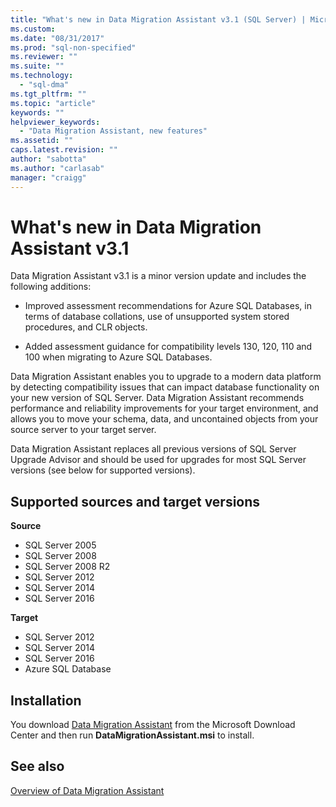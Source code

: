 ```yaml
---
title: "What's new in Data Migration Assistant v3.1 (SQL Server) | Microsoft Docs"
ms.custom: 
ms.date: "08/31/2017"
ms.prod: "sql-non-specified"
ms.reviewer: ""
ms.suite: ""
ms.technology: 
  - "sql-dma"
ms.tgt_pltfrm: ""
ms.topic: "article"
keywords: ""
helpviewer_keywords: 
  - "Data Migration Assistant, new features"
ms.assetid: ""
caps.latest.revision: ""
author: "sabotta"
ms.author: "carlasab"
manager: "craigg"
---
```


# What's new in Data Migration Assistant v3.1

Data Migration Assistant v3.1 is a minor version update and includes the following additions:

- Improved assessment recommendations for Azure SQL Databases, in terms of database collations, use of unsupported system stored procedures, and CLR objects.

- Added assessment guidance for compatibility levels 130, 120, 110 and 100 when migrating to Azure SQL Databases.

Data Migration Assistant enables you to upgrade to a modern data platform by detecting compatibility issues that can impact database functionality on your new version of SQL Server. Data Migration Assistant recommends performance and reliability improvements for your target environment, and allows you to move your schema, data, and uncontained objects from your source server to your target server.

Data Migration Assistant replaces all previous versions of SQL Server Upgrade Advisor and should be used for upgrades for most SQL Server versions (see below for supported versions).

## Supported sources and target versions

**Source**
- SQL Server 2005
- SQL Server 2008
- SQL Server 2008 R2
- SQL Server 2012 
- SQL Server 2014
- SQL Server 2016

**Target**
- SQL Server 2012
- SQL Server 2014
- SQL Server 2016
- Azure SQL Database

## Installation

You download [Data Migration Assistant](https://www.microsoft.com/download/details.aspx?id=53595) from the Microsoft Download Center and then run **DataMigrationAssistant.msi** to install.

## See also

[Overview of Data Migration Assistant](../dma/dma-overview.md)

